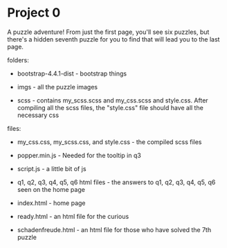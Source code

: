 # Project 0

A puzzle adventure! From just the first page, you'll see six puzzles, but there's a hidden seventh puzzle for you to find that will lead you to the last page.

folders:

- bootstrap-4.4.1-dist - bootstrap things

- imgs - all the puzzle images

- scss - contains my_scss.scss and my_css.scss and style.css. After compiling all the scss files, the "style.css" file should have all the necessary css 

files:

- my_css.css, my_scss.css, and style.css - the compiled scss files

- popper.min.js - Needed for the tooltip in q3

- script.js - a little bit of js

- q1, q2, q3, q4, q5, q6 html files - the answers to q1, q2, q3, q4, q5, q6 seen on the home page

- index.html - home page

- ready.html - an html file for the curious

- schadenfreude.html - an html file for those who have solved the 7th puzzle